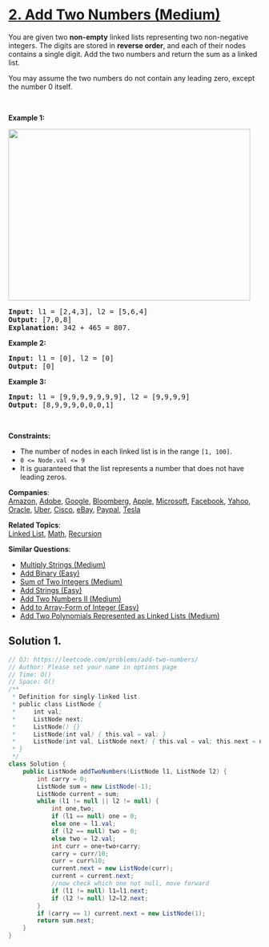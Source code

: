 # [2. Add Two Numbers (Medium)](https://leetcode.com/problems/add-two-numbers/)

<p>You are given two <strong>non-empty</strong> linked lists representing two non-negative integers. The digits are stored in <strong>reverse order</strong>, and each of their nodes contains a single digit. Add the two numbers and return the sum&nbsp;as a linked list.</p>

<p>You may assume the two numbers do not contain any leading zero, except the number 0 itself.</p>

<p>&nbsp;</p>
<p><strong>Example 1:</strong></p>
<img alt="" src="https://assets.leetcode.com/uploads/2020/10/02/addtwonumber1.jpg" style="width: 483px; height: 342px;">
<pre><strong>Input:</strong> l1 = [2,4,3], l2 = [5,6,4]
<strong>Output:</strong> [7,0,8]
<strong>Explanation:</strong> 342 + 465 = 807.
</pre>

<p><strong>Example 2:</strong></p>

<pre><strong>Input:</strong> l1 = [0], l2 = [0]
<strong>Output:</strong> [0]
</pre>

<p><strong>Example 3:</strong></p>

<pre><strong>Input:</strong> l1 = [9,9,9,9,9,9,9], l2 = [9,9,9,9]
<strong>Output:</strong> [8,9,9,9,0,0,0,1]
</pre>

<p>&nbsp;</p>
<p><strong>Constraints:</strong></p>

<ul>
	<li>The number of nodes in each linked list is in the range <code>[1, 100]</code>.</li>
	<li><code>0 &lt;= Node.val &lt;= 9</code></li>
	<li>It is guaranteed that the list represents a number that does not have leading zeros.</li>
</ul>

**Companies**:  
[Amazon](https://leetcode.com/company/amazon), [Adobe](https://leetcode.com/company/adobe), [Google](https://leetcode.com/company/google), [Bloomberg](https://leetcode.com/company/bloomberg), [Apple](https://leetcode.com/company/apple), [Microsoft](https://leetcode.com/company/microsoft), [Facebook](https://leetcode.com/company/facebook), [Yahoo](https://leetcode.com/company/yahoo), [Oracle](https://leetcode.com/company/oracle), [Uber](https://leetcode.com/company/uber), [Cisco](https://leetcode.com/company/cisco), [eBay](https://leetcode.com/company/ebay), [Paypal](https://leetcode.com/company/paypal), [Tesla](https://leetcode.com/company/tesla)

**Related Topics**:  
[Linked List](https://leetcode.com/tag/linked-list/), [Math](https://leetcode.com/tag/math/), [Recursion](https://leetcode.com/tag/recursion/)

**Similar Questions**:

- [Multiply Strings (Medium)](https://leetcode.com/problems/multiply-strings/)
- [Add Binary (Easy)](https://leetcode.com/problems/add-binary/)
- [Sum of Two Integers (Medium)](https://leetcode.com/problems/sum-of-two-integers/)
- [Add Strings (Easy)](https://leetcode.com/problems/add-strings/)
- [Add Two Numbers II (Medium)](https://leetcode.com/problems/add-two-numbers-ii/)
- [Add to Array-Form of Integer (Easy)](https://leetcode.com/problems/add-to-array-form-of-integer/)
- [Add Two Polynomials Represented as Linked Lists (Medium)](https://leetcode.com/problems/add-two-polynomials-represented-as-linked-lists/)

## Solution 1.

```JAVA
// OJ: https://leetcode.com/problems/add-two-numbers/
// Author: Please set your name in options page
// Time: O()
// Space: O()
/**
 * Definition for singly-linked list.
 * public class ListNode {
 *     int val;
 *     ListNode next;
 *     ListNode() {}
 *     ListNode(int val) { this.val = val; }
 *     ListNode(int val, ListNode next) { this.val = val; this.next = next; }
 * }
 */
class Solution {
    public ListNode addTwoNumbers(ListNode l1, ListNode l2) {
        int carry = 0;
        ListNode sum = new ListNode(-1);
        ListNode current = sum;
        while (l1 != null || l2 != null) {
            int one,two;
            if (l1 == null) one = 0;
            else one = l1.val;
            if (l2 == null) two = 0;
            else two = l2.val;
            int curr = one+two+carry;
            carry = curr/10;
            curr = curr%10;
            current.next = new ListNode(curr);
            current = current.next;
            //now check which one not null, move forward
            if (l1 != null) l1=l1.next;
            if (l2 != null) l2=l2.next;
        }
        if (carry == 1) current.next = new ListNode(1);
        return sum.next;
    }
}

```
